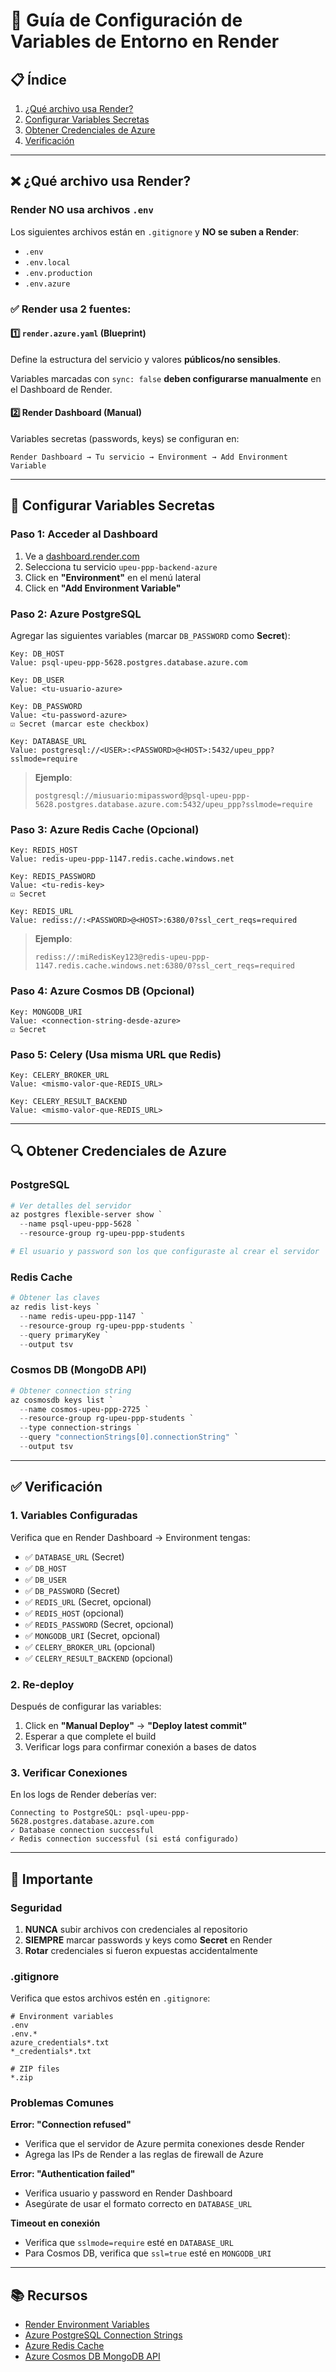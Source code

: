 # 🔐 Guía de Configuración de Variables de Entorno en Render

## 📋 Índice
1. [¿Qué archivo usa Render?](#qué-archivo-usa-render)
2. [Configurar Variables Secretas](#configurar-variables-secretas)
3. [Obtener Credenciales de Azure](#obtener-credenciales-de-azure)
4. [Verificación](#verificación)

---

## ❌ ¿Qué archivo usa Render?

### Render NO usa archivos `.env`

Los siguientes archivos están en `.gitignore` y **NO se suben a Render**:
- `.env`
- `.env.local`
- `.env.production`
- `.env.azure`

### ✅ Render usa 2 fuentes:

#### 1️⃣ `render.azure.yaml` (Blueprint)
Define la estructura del servicio y valores **públicos/no sensibles**.

Variables marcadas con `sync: false` **deben configurarse manualmente** en el Dashboard de Render.

#### 2️⃣ Render Dashboard (Manual)
Variables secretas (passwords, keys) se configuran en:
```
Render Dashboard → Tu servicio → Environment → Add Environment Variable
```

---

## 🔑 Configurar Variables Secretas

### Paso 1: Acceder al Dashboard

1. Ve a [dashboard.render.com](https://dashboard.render.com)
2. Selecciona tu servicio `upeu-ppp-backend-azure`
3. Click en **"Environment"** en el menú lateral
4. Click en **"Add Environment Variable"**

### Paso 2: Azure PostgreSQL

Agregar las siguientes variables (marcar `DB_PASSWORD` como **Secret**):

```
Key: DB_HOST
Value: psql-upeu-ppp-5628.postgres.database.azure.com
```

```
Key: DB_USER
Value: <tu-usuario-azure>
```

```  
Key: DB_PASSWORD
Value: <tu-password-azure>
☑ Secret (marcar este checkbox)
```

```
Key: DATABASE_URL
Value: postgresql://<USER>:<PASSWORD>@<HOST>:5432/upeu_ppp?sslmode=require
```

> **Ejemplo**:
> ```
> postgresql://miusuario:mipassword@psql-upeu-ppp-5628.postgres.database.azure.com:5432/upeu_ppp?sslmode=require
> ```

### Paso 3: Azure Redis Cache (Opcional)

```
Key: REDIS_HOST
Value: redis-upeu-ppp-1147.redis.cache.windows.net
```

```
Key: REDIS_PASSWORD
Value: <tu-redis-key>
☑ Secret
```

```
Key: REDIS_URL
Value: rediss://:<PASSWORD>@<HOST>:6380/0?ssl_cert_reqs=required
```

> **Ejemplo**:
> ```
> rediss://:miRedisKey123@redis-upeu-ppp-1147.redis.cache.windows.net:6380/0?ssl_cert_reqs=required
> ```

### Paso 4: Azure Cosmos DB (Opcional)

```
Key: MONGODB_URI
Value: <connection-string-desde-azure>
☑ Secret
```

### Paso 5: Celery (Usa misma URL que Redis)

```
Key: CELERY_BROKER_URL
Value: <mismo-valor-que-REDIS_URL>
```

```
Key: CELERY_RESULT_BACKEND
Value: <mismo-valor-que-REDIS_URL>
```

---

## 🔍 Obtener Credenciales de Azure

### PostgreSQL

```powershell
# Ver detalles del servidor
az postgres flexible-server show `
  --name psql-upeu-ppp-5628 `
  --resource-group rg-upeu-ppp-students

# El usuario y password son los que configuraste al crear el servidor
```

### Redis Cache

```powershell
# Obtener las claves
az redis list-keys `
  --name redis-upeu-ppp-1147 `
  --resource-group rg-upeu-ppp-students `
  --query primaryKey `
  --output tsv
```

### Cosmos DB (MongoDB API)

```powershell
# Obtener connection string
az cosmosdb keys list `
  --name cosmos-upeu-ppp-2725 `
  --resource-group rg-upeu-ppp-students `
  --type connection-strings `
  --query "connectionStrings[0].connectionString" `
  --output tsv
```

---

## ✅ Verificación

### 1. Variables Configuradas

Verifica que en Render Dashboard → Environment tengas:

- ✅ `DATABASE_URL` (Secret)
- ✅ `DB_HOST`
- ✅ `DB_USER`
- ✅ `DB_PASSWORD` (Secret)
- ✅ `REDIS_URL` (Secret, opcional)
- ✅ `REDIS_HOST` (opcional)
- ✅ `REDIS_PASSWORD` (Secret, opcional)
- ✅ `MONGODB_URI` (Secret, opcional)
- ✅ `CELERY_BROKER_URL` (opcional)
- ✅ `CELERY_RESULT_BACKEND` (opcional)

### 2. Re-deploy

Después de configurar las variables:
1. Click en **"Manual Deploy"** → **"Deploy latest commit"**
2. Esperar a que complete el build
3. Verificar logs para confirmar conexión a bases de datos

### 3. Verificar Conexiones

En los logs de Render deberías ver:
```
Connecting to PostgreSQL: psql-upeu-ppp-5628.postgres.database.azure.com
✓ Database connection successful
✓ Redis connection successful (si está configurado)
```

---

## 🚨 Importante

### Seguridad

1. **NUNCA** subir archivos con credenciales al repositorio
2. **SIEMPRE** marcar passwords y keys como **Secret** en Render
3. **Rotar** credenciales si fueron expuestas accidentalmente

### .gitignore

Verifica que estos archivos estén en `.gitignore`:

```gitignore
# Environment variables
.env
.env.*
azure_credentials*.txt
*_credentials*.txt

# ZIP files
*.zip
```

### Problemas Comunes

**Error: "Connection refused"**
- Verifica que el servidor de Azure permita conexiones desde Render
- Agrega las IPs de Render a las reglas de firewall de Azure

**Error: "Authentication failed"**
- Verifica usuario y password en Render Dashboard
- Asegúrate de usar el formato correcto en `DATABASE_URL`

**Timeout en conexión**
- Verifica que `sslmode=require` esté en `DATABASE_URL`
- Para Cosmos DB, verifica que `ssl=true` esté en `MONGODB_URI`

---

## 📚 Recursos

- [Render Environment Variables](https://render.com/docs/environment-variables)
- [Azure PostgreSQL Connection Strings](https://docs.microsoft.com/en-us/azure/postgresql/)
- [Azure Redis Cache](https://docs.microsoft.com/en-us/azure/azure-cache-for-redis/)
- [Azure Cosmos DB MongoDB API](https://docs.microsoft.com/en-us/azure/cosmos-db/mongodb/)
